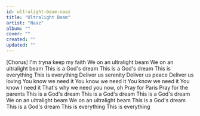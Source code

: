 ```yaml
---
id: ultralight-beam-naaz
title: "Ultralight Beam"
artist: "Naaz"
album: ""
cover: ""
created: ""
updated: ""
---
```


[Chorus]
I'm tryna keep my faith
We on an ultralight beam
We on an ultralight beam
This is a God's dream
This is a God's dream
This is everything
This is everything
Deliver us serenity
Deliver us peace
Deliver us loving
You know we need it
You know we need it
You know we need it
You know I need it
That's why we need you now, oh
Pray for Paris
Pray for the parents
This is a God's dream
This is a God's dream
This is a God's dream
We on an ultralight beam
We on an ultralight beam
This is a God's dream
This is a God's dream
This is everything
This is everything